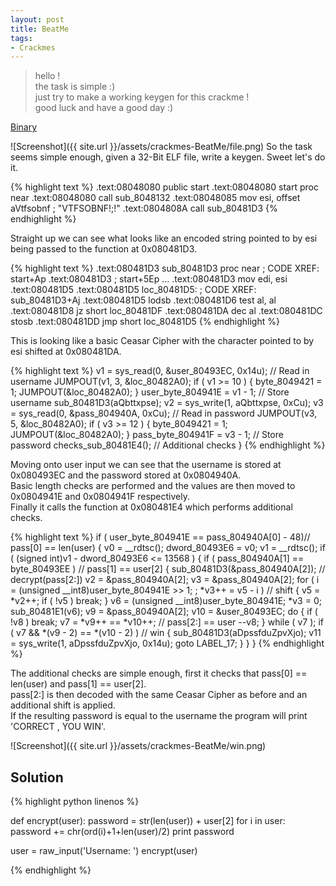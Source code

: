 ```yaml
---
layout: post
title: BeatMe
tags:
- Crackmes
---
```



> hello !  
the task is simple :)  
just try to make a working keygen for this crackme !  
good luck and have a good day :)
<!--more-->
<a href="http://www.crackmes.de/users/rezk2ll/beatme/">Binary</a>

![Screenshot]({{ site.url }}/assets/crackmes-BeatMe/file.png)
So the task seems simple enough, given a 32-Bit ELF file, write a keygen. Sweet let's do it.

{% highlight text %}
.text:08048080                 public start
.text:08048080 start           proc near
.text:08048080                 call    sub_8048132
.text:08048085                 mov     esi, offset aVtfsobnf ; "VTFSOBNF!;!"
.text:0804808A                 call    sub_80481D3
{% endhighlight %}

Straight up we can see what looks like an encoded string pointed to by esi being passed to the function at 0x080481D3.

{% highlight text %}
.text:080481D3 sub_80481D3     proc near               ; CODE XREF: start+Ap
.text:080481D3                                         ; start+5Ep ...
.text:080481D3                 mov     edi, esi
.text:080481D5
.text:080481D5 loc_80481D5:                            ; CODE XREF: sub_80481D3+Aj
.text:080481D5                 lodsb
.text:080481D6                 test    al, al
.text:080481D8                 jz      short loc_80481DF
.text:080481DA                 dec     al
.text:080481DC                 stosb
.text:080481DD                 jmp     short loc_80481D5
{% endhighlight %}

This is looking like a basic Ceasar Cipher with the character pointed to by esi shifted at 0x080481DA. 

{% highlight text %}
  v1 = sys_read(0, &user_80493EC, 0x14u);       // Read in username
  JUMPOUT(v1, 3, &loc_80482A0);
  if ( v1 >= 10 )
  {
    byte_8049421 = 1;
    JUMPOUT(&loc_80482A0);
  }
  user_byte_804941E = v1 - 1;                   // Store username
  sub_80481D3(aQbttxpse);
  v2 = sys_write(1, aQbttxpse, 0xCu);
  v3 = sys_read(0, &pass_804940A, 0xCu);        // Read in password
  JUMPOUT(v3, 5, &loc_80482A0);
  if ( v3 >= 12 )
  {
    byte_8049421 = 1;
    JUMPOUT(&loc_80482A0);
  }
  pass_byte_804941F = v3 - 1;                   // Store password
  checks_sub_80481E4();                         // Additional checks
}
{% endhighlight %}  

Moving onto user input we can see that the username is stored at 0x080493EC and the password stored at 0x0804940A.  
Basic length checks are performed and the values are then moved to 0x0804941E and 0x0804941F respectively.  
Finally it calls the function at 0x080481E4 which performs additional checks.

{% highlight text %}
  if ( user_byte_804941E == pass_804940A[0] - 48)// pass[0] == len(user)
  {
    v0 = __rdtsc();
    dword_80493E6 = v0;
    v1 = __rdtsc();
    if ( (signed int)v1 - dword_80493E6 <= 13568 )
    {
      if ( pass_804940A[1] == byte_80493EE ) // pass[1] == user[2]
      {
        sub_80481D3(&pass_804940A[2]); // decrypt(pass[2:])
        v2 = &pass_804940A[2];
        v3 = &pass_804940A[2];
        for ( i = (unsigned __int8)user_byte_804941E >> 1; ; *v3++ = v5 - i ) // shift
        {
          v5 = *v2++;
          if ( !v5 )
            break;
        }
        v6 = (unsigned __int8)user_byte_804941E;
        *v3 = 0;
        sub_80481E1(v6);
        v9 = &pass_804940A[2];
        v10 = &user_80493EC;
        do
        {
          if ( !v8 )
            break;
          v7 = *v9++ == *v10++; // pass[2:] == user
          --v8;
        }
        while ( v7 );
        if ( v7 && *(v9 - 2) == *(v10 - 2) ) // win
        {
          sub_80481D3(aDpssfduZpvXjo);
          v11 = sys_write(1, aDpssfduZpvXjo, 0x14u);
          goto LABEL_17;
        }
      }
    }
{% endhighlight %}

The additional checks are simple enough, first it checks that pass[0] == len(user) and pass[1] == user[2].  
pass[2:] is then decoded with the same Ceasar Cipher as before and an additional shift is applied.  
If the resulting password is equal to the username the program will print 'CORRECT , YOU WIN'.

![Screenshot]({{ site.url }}/assets/crackmes-BeatMe/win.png)

## Solution

{% highlight python linenos %}

def encrypt(user):
  password = str(len(user)) + user[2]
  for i in user:
    password += chr(ord(i)+1+len(user)/2)
  print password

user = raw_input('Username: ')
encrypt(user)

{% endhighlight %}
